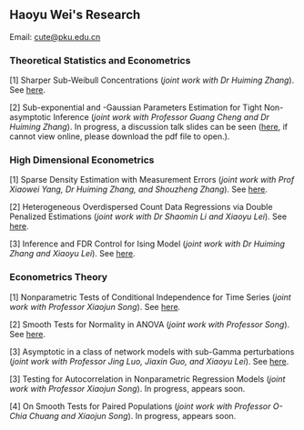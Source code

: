 ## Haoyu Wei's Research

Email: cute@pku.edu.cn

### Theoretical Statistics and Econometrics

[1] Sharper Sub-Weibull Concentrations (*joint work with Dr Huiming Zhang*). See [here](https://arxiv.org/abs/2102.02450).

[2] Sub-exponential and -Gaussian Parameters Estimation for Tight Non-asymptotic Inference (*joint work with Professor Guang Cheng and Dr Huiming Zhang*). In progress, a discussion talk slides can be seen ([here](https://github.com/CuteHaoyu/cute.github.io/blob/gh-pages/cg-211011.pdf), if cannot view online, please download the pdf file to open.).

### High Dimensional Econometrics

[1] Sparse Density Estimation with Measurement Errors (*joint work with Prof Xiaowei Yang, Dr Huiming Zhang, and Shouzheng Zhang*). See [here](https://www.mdpi.com/1099-4300/24/1/30).

[2] Heterogeneous Overdispersed Count Data Regressions via Double Penalized Estimations (*joint work with Dr Shaomin Li and Xiaoyu Lei*). See [here](https://arxiv.org/abs/2110.03552).

[3] Inference and FDR Control for Ising Model (*joint work with Dr Huiming Zhang and Xiaoyu Lei*). See [here](https://arxiv.org/abs/2202.05612).

### Econometrics Theory

[1] Nonparametric Tests of Conditional Independence for Time Series (*joint work with Professor Xiaojun Song*). See [here](https://arxiv.org/abs/2110.04847).

[2] Smooth Tests for Normality in ANOVA (*joint work with Professor Song*). See [here](https://arxiv.org/abs/2110.04849).

[3] Asymptotic in a class of network models with sub-Gamma perturbations (*joint work with Professor Jing Luo, Jiaxin Guo, and Xiaoyu Lei*). See [here](https://arxiv.org/abs/2111.01301).

[3] Testing for Autocorrelation in Nonparametric Regression Models (*joint work with Professor Xiaojun Song*). In progress, appears soon.

[4] On Smooth Tests for Paired Populations (*joint work with Professor O-Chia Chuang and Xiaojun Song*). In progress, appears soon.
